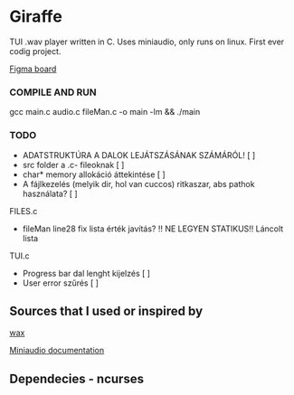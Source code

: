 # Giraffe

TUI .wav player written in C. 
Uses miniaudio, only runs on linux. 
First ever codig project. 

[Figma board](https://www.figma.com/file/EsgDA7eSZUrgqkofuwwLih/Giraffe_board?type=whiteboard&node-id=0%3A1&t=zbLixc6FVzcbymoX-1)

### COMPILE AND RUN

gcc main.c audio.c fileMan.c -o main -lm && ./main


### TODO
- ADATSTRUKTÚRA A DALOK LEJÁTSZÁSÁNAK SZÁMÁRÓL! [ ]
- src folder a .c- fileoknak                    [ ]
- char* memory allokáció áttekintése           [ ]
- A fájlkezelés (melyik dir, hol van cuccos) ritkaszar, abs pathok használata? [ ]

FILES.c 
  - fileMan line28 fix lista érték javítás? !! NE LEGYEN STATIKUS!! Láncolt lista

TUI.c
- Progress bar dal lenght kijelzés  [ ]
- User error szűrés                 [ ]


## Sources that I used or inspired by
[wax](https://github.com/znschaffer/wax/tree/main)

[Miniaudio documentation](https://miniaud.io/docs/manual/index.html)

## Dependecies - ncurses
